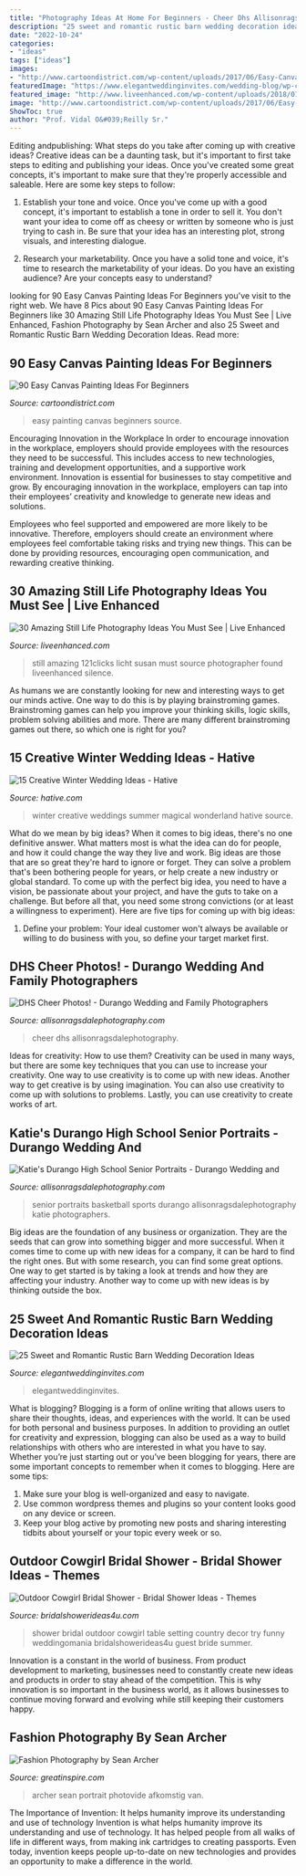 ```yaml
---
title: "Photography Ideas At Home For Beginners - Cheer Dhs Allisonragsdalephotography"
description: "25 sweet and romantic rustic barn wedding decoration ideas"
date: "2022-10-24"
categories:
- "ideas"
tags: ["ideas"]
images:
- "http://www.cartoondistrict.com/wp-content/uploads/2017/06/Easy-Canvas-Painting-Ideas-For-Beginners16-1.jpg"
featuredImage: "https://www.elegantweddinginvites.com/wedding-blog/wp-content/uploads/2017/06/stunning-rustic-ladder-and-mason-jar-flower-barn-wedding-decoration-ideas.jpg"
featured_image: "http://www.liveenhanced.com/wp-content/uploads/2018/01/Still-life-photography15-1024x684.jpg"
image: "http://www.cartoondistrict.com/wp-content/uploads/2017/06/Easy-Canvas-Painting-Ideas-For-Beginners16-1.jpg"
ShowToc: true
author: "Prof. Vidal O&#039;Reilly Sr."
---
```



Editing andpublishing: What steps do you take after coming up with creative ideas?
Creative ideas can be a daunting task, but it's important to first take steps to editing and publishing your ideas. Once you've created some great concepts, it's important to make sure that they're properly accessible and saleable. Here are some key steps to follow:
1. Establish your tone and voice. Once you've come up with a good concept, it's important to establish a tone in order to sell it. You don't want your idea to come off as cheesy or written by someone who is just trying to cash in. Be sure that your idea has an interesting plot, strong visuals, and interesting dialogue.

2. Research your marketability. Once you have a solid tone and voice, it's time to research the marketability of your ideas. Do you have an existing audience? Are your concepts easy to understand?

	

		
looking for 90 Easy Canvas Painting Ideas For Beginners you've visit to the right web. We have 8 Pics about 90 Easy Canvas Painting Ideas For Beginners like 30 Amazing Still Life Photography Ideas You Must See | Live Enhanced, Fashion Photography by Sean Archer and also 25 Sweet and Romantic Rustic Barn Wedding Decoration Ideas. Read more:
		
    
## 90 Easy Canvas Painting Ideas For Beginners

<img loading=lazy src="http://www.cartoondistrict.com/wp-content/uploads/2017/06/Easy-Canvas-Painting-Ideas-For-Beginners16-1.jpg" onerror="this.onerror=null;this.src='https://tse2.mm.bing.net/th?id=OIP.x74ywo_6lFqgoTmFRqKvLQHaKQ&amp;pid=15.1';" alt="90 Easy Canvas Painting Ideas For Beginners">

_Source: cartoondistrict.com_

>easy painting canvas beginners source. 

	

Encouraging Innovation in the Workplace
In order to encourage innovation in the workplace, employers should provide employees with the resources they need to be successful. This includes access to new technologies, training and development opportunities, and a supportive work environment.
Innovation is essential for businesses to stay competitive and grow. By encouraging innovation in the workplace, employers can tap into their employees’ creativity and knowledge to generate new ideas and solutions.

Employees who feel supported and empowered are more likely to be innovative. Therefore, employers should create an environment where employees feel comfortable taking risks and trying new things. This can be done by providing resources, encouraging open communication, and rewarding creative thinking.

    
## 30 Amazing Still Life Photography Ideas You Must See | Live Enhanced

<img loading=lazy src="http://www.liveenhanced.com/wp-content/uploads/2018/01/Still-life-photography15-1024x684.jpg" onerror="this.onerror=null;this.src='https://tse1.mm.bing.net/th?id=OIP.m6g3XgcAX8nLo-gv09COBAHaE8&amp;pid=15.1';" alt="30 Amazing Still Life Photography Ideas You Must See | Live Enhanced">

_Source: liveenhanced.com_

>still amazing 121clicks licht susan must source photographer found liveenhanced silence. 

	

As humans we are constantly looking for new and interesting ways to get our minds active. One way to do this is by playing brainstroming games. Brainstroming games can help you improve your thinking skills, logic skills, problem solving abilities and more. There are many different brainstroming games out there, so which one is right for you?

    
## 15 Creative Winter Wedding Ideas - Hative

<img loading=lazy src="https://hative.com/wp-content/uploads/2014/11/winter-wedding-ideas/3-creative-winter-wedding-ideas.jpg" onerror="this.onerror=null;this.src='https://tse3.mm.bing.net/th?id=OIP.DbMGoGUX-h8yTCMJ_SwoiwHaLH&amp;pid=15.1';" alt="15 Creative Winter Wedding Ideas - Hative">

_Source: hative.com_

>winter creative weddings summer magical wonderland hative source. 

	

What do we mean by big ideas?
When it comes to big ideas, there's no one definitive answer. What matters most is what the idea can do for people, and how it could change the way they live and work. 
Big ideas are those that are so great they're hard to ignore or forget. They can solve a problem that's been bothering people for years, or help create a new industry or global standard. 
To come up with the perfect big idea, you need to have a vision, be passionate about your project, and have the guts to take on a challenge. But before all that, you need some strong convictions (or at least a willingness to experiment). 
Here are five tips for coming up with big ideas: 
1) Define your problem: Your ideal customer won't always be available or willing to do business with you, so define your target market first.

    
## DHS Cheer Photos! - Durango Wedding And Family Photographers

<img loading=lazy src="https://allisonragsdalephotography.com/wp-content/uploads/2015/03/DSC3678-1024x731.jpg" onerror="this.onerror=null;this.src='https://tse2.mm.bing.net/th?id=OIP.hyphIzAffshCPQWjTI1UbwHaFS&amp;pid=15.1';" alt="DHS Cheer Photos! - Durango Wedding and Family Photographers">

_Source: allisonragsdalephotography.com_

>cheer dhs allisonragsdalephotography. 

	

Ideas for creativity: How to use them?
Creativity can be used in many ways, but there are some key techniques that you can use to increase your creativity. One way to use creativity is to come up with new ideas. Another way to get creative is by using imagination. You can also use creativity to come up with solutions to problems. Lastly, you can use creativity to create works of art.

    
## Katie&#039;s Durango High School Senior Portraits - Durango Wedding And

<img loading=lazy src="https://allisonragsdalephotography.com/wp-content/uploads/2014/12/DSC5193.jpg" onerror="this.onerror=null;this.src='https://tse1.mm.bing.net/th?id=OIP.D9fqdeHpABCHZPaDN9Df3wHaLI&amp;pid=15.1';" alt="Katie&#039;s Durango High School Senior Portraits - Durango Wedding and">

_Source: allisonragsdalephotography.com_

>senior portraits basketball sports durango allisonragsdalephotography katie photographers. 

	

Big ideas are the foundation of any business or organization. They are the seeds that can grow into something bigger and more successful. When it comes time to come up with new ideas for a company, it can be hard to find the right ones. But with some research, you can find some great options. One way to get started is by taking a look at trends and how they are affecting your industry. Another way to come up with new ideas is by thinking outside the box.

    
## 25 Sweet And Romantic Rustic Barn Wedding Decoration Ideas

<img loading=lazy src="https://www.elegantweddinginvites.com/wedding-blog/wp-content/uploads/2017/06/stunning-rustic-ladder-and-mason-jar-flower-barn-wedding-decoration-ideas.jpg" onerror="this.onerror=null;this.src='https://tse4.mm.bing.net/th?id=OIP.xh1-o2WJxyGYKL88G9FuDQHaLG&amp;pid=15.1';" alt="25 Sweet and Romantic Rustic Barn Wedding Decoration Ideas">

_Source: elegantweddinginvites.com_

>elegantweddinginvites. 

	

What is blogging?
Blogging is a form of online writing that allows users to share their thoughts, ideas, and experiences with the world. It can be used for both personal and business purposes. In addition to providing an outlet for creativity and expression, blogging can also be used as a way to build relationships with others who are interested in what you have to say.
Whether you’re just starting out or you’ve been blogging for years, there are some important concepts to remember when it comes to blogging. Here are some tips:

1. Make sure your blog is well-organized and easy to navigate.
2. Use common wordpress themes and plugins so your content looks good on any device or screen.
3. Keep your blog active by promoting new posts and sharing interesting tidbits about yourself or your topic every week or so.

    
## Outdoor Cowgirl Bridal Shower - Bridal Shower Ideas - Themes

<img loading=lazy src="https://www.bridalshowerideas4u.com/wp-content/uploads/2016/03/cowgirl-bridal-shower-guest-table-setting-outdoor-530x796.jpg" onerror="this.onerror=null;this.src='https://tse2.mm.bing.net/th?id=OIP.Eg72jZFx6ZnwPxpdSPUcaAHaLH&amp;pid=15.1';" alt="Outdoor Cowgirl Bridal Shower - Bridal Shower Ideas - Themes">

_Source: bridalshowerideas4u.com_

>shower bridal outdoor cowgirl table setting country decor try funny weddingomania bridalshowerideas4u guest bride summer. 

	

Innovation is a constant in the world of business. From product development to marketing, businesses need to constantly create new ideas and products in order to stay ahead of the competition. This is why innovation is so important in the business world, as it allows businesses to continue moving forward and evolving while still keeping their customers happy.

    
## Fashion Photography By Sean Archer

<img loading=lazy src="https://greatinspire.com/wp-content/uploads/2014/04/The-fashion-photography-of-Sean-Archer-9.jpg" onerror="this.onerror=null;this.src='https://tse3.mm.bing.net/th?id=OIP.xmMCZKH03RmnW-Zkaa-67AHaKA&amp;pid=15.1';" alt="Fashion Photography by Sean Archer">

_Source: greatinspire.com_

>archer sean portrait photovide afkomstig van. 

	

The Importance of Invention: It helps humanity improve its understanding and use of technology
Invention is what helps humanity improve its understanding and use of technology. It has helped people from all walks of life in different ways, from making ink cartridges to creating passports. Even today, invention keeps people up-to-date on new technologies and provides an opportunity to make a difference in the world.

